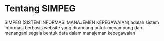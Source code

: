 <h1>Tentang SIMPEG</h1>

<p>SIMPEG (SISTEM INFORMASI MANAJEMEN KEPEGAWAIAN) adalah sistem informasi berbasis website yang dirancang untuk menampung dan menangani segala bentuk data dalam manajeman kepegawaian</p>
